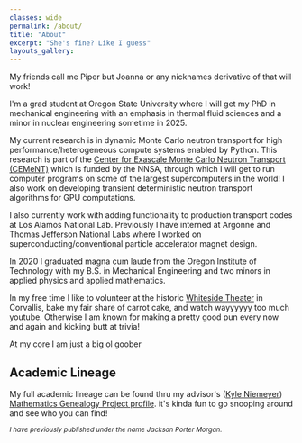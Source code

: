 ```yaml
---
classes: wide
permalink: /about/
title: "About"
excerpt: "She's fine? Like I guess"
layouts_gallery:
---
```


My friends call me Piper but Joanna or any nicknames derivative of that will work!

I'm a grad student at Oregon State University where I will get my PhD in mechanical engineering with an emphasis in thermal fluid sciences and a minor in nuclear engineering sometime in 2025. 

My current research is in dynamic Monte Carlo neutron transport for high performance/heterogeneous compute systems enabled by Python. This research is part of the [Center for Exascale Monte Carlo Neutron Transport (CEMeNT)](https://cement-psaap.github.io/) which is funded by the NNSA, through which I will get to run computer programs on some of the largest supercomputers in the world! I also work on developing transient deterministic neutron transport algorithms for GPU computations.

I also currently work with adding functionality to production transport codes at Los Alamos National Lab. Previously I have interned at Argonne and Thomas Jefferson National Labs where I worked on superconducting/conventional particle accelerator magnet design.

In 2020 I graduated magna cum laude from the Oregon Institute of Technology with my B.S. in Mechanical Engineering and two minors in applied physics and applied mathematics.

In my free time I like to volunteer at the historic [Whiteside Theater](https://www.whitesidetheatre.org/) in Corvallis, bake my fair share of carrot cake, and watch wayyyyyy too much youtube. Otherwise I am known for making a pretty good pun every now and again and kicking butt at trivia! 

At my core I am just a big ol goober

## Academic Lineage
My full academic lineage can be found thru my advisor's ([Kyle Niemeyer](https://niemeyer-research-group.github.io/)) [Mathematics Genealogy Project profile](https://www.mathgenealogy.org/id.php?id=180371). it's kinda fun to go snooping around and see who you can find!

<small> *I have previously published under the name Jackson Porter Morgan.*
